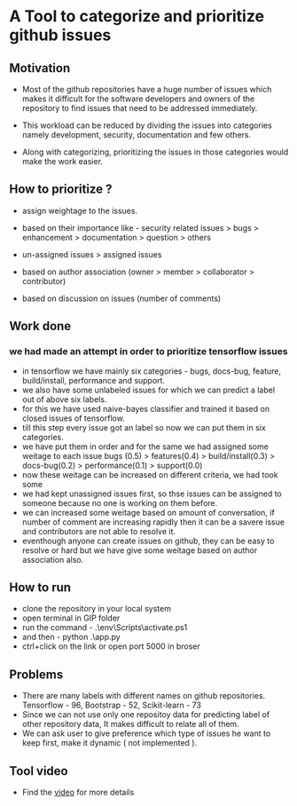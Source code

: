 # A Tool to categorize and prioritize github issues
## Motivation
- Most of the github repositories have a huge number of issues which makes it difficult for the software developers and owners of the repository  to find issues that need to be addressed immediately.

- This workload can be reduced by dividing the issues into categories namely development, security, documentation and few others.

- Along with categorizing, prioritizing the issues in those categories would make the work easier.

## How to prioritize ?
- assign weightage to the issues.

- based on their importance like -
security related issues > bugs > enhancement > documentation > question > others

- un-assigned issues > assigned issues

- based on author association (owner > member > collaborator > contributor)

- based on discussion on issues (number of comments)

## Work done
### we had made an attempt in order to prioritize tensorflow issues
- in tensorflow we have mainly six categories - bugs, docs-bug, feature, build/install, performance and support.
- we also have some unlabeled issues for which we can predict a label out of above six labels.
- for this we have used naive-bayes classifier and trained it based on closed issues of tensorflow.
- till this step every issue got an label so now we can put them in six categories.
- we have put them in order and for the same we had assigned some weitage to each issue
 bugs (0.5) > features(0.4) > build/install(0.3) > docs-bug(0.2) > performance(0.1) > support(0.0)
- now these weitage can be increased on different criteria, we had took some
- we had kept unassigned issues first, so thse issues can be assigned to someone because no one is working on them before.
- we can increased some weitage based on amount of conversation, if number of comment are increasing rapidly then it can be a savere issue and contributors are not able to resolve it.
- eventhough anyone can create issues on github, they can be easy to resolve or hard but we have give some weitage based on author association also.

## How to run
- clone the repository in your local system
- open terminal in GIP folder
- run the command - .\env\Scripts\activate.ps1
- and then - python .\app.py
- ctrl+click on the link or open port 5000 in broser

## Problems
- There are many labels with different names on github repositories.
  Tensorflow - 96,  Bootstrap - 52, Scikit-learn - 73 
- Since we can not use only one repositoy data for predicting label of other repository data, It makes difficult to relate all of them.
- We can ask user to give preference which type of issues he want to keep first, make it dynamic ( not implemented ).

## Tool video
- Find the [video](https://www.google.com) for more details
